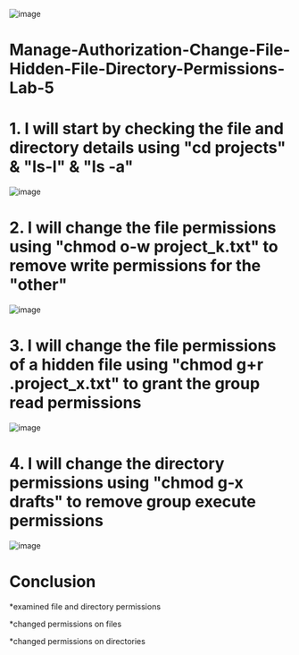 ![image](https://github.com/iahalkhatib/Manage-Authorization-Change-File-Hidden-File-Directory-Permissions-Lab-5/assets/170050432/ac65b76a-d1a2-4606-912d-fb163f7b6a7c)


# Manage-Authorization-Change-File-Hidden-File-Directory-Permissions-Lab-5


# 1. I will start by checking the file and directory details using "cd projects" & "ls-l" & "ls -a"

![image](https://github.com/iahalkhatib/Manage-Authorization-Change-File-Hidden-File-Directory-Permissions-Lab-5/assets/170050432/512b62ce-ff49-4444-8156-6b8ae17db22e)

# 2. I will change the file permissions using "chmod o-w project_k.txt" to remove write permissions for the "other"

![image](https://github.com/iahalkhatib/Manage-Authorization-Change-File-Hidden-File-Directory-Permissions-Lab-5/assets/170050432/f45db2e9-bc81-4267-b1a7-0a8661ea785c)


# 3. I will change the file permissions of a hidden file using "chmod g+r .project_x.txt" to grant the group read permissions

![image](https://github.com/iahalkhatib/Manage-Authorization-Change-File-Hidden-File-Directory-Permissions-Lab-5/assets/170050432/1b2654b2-9e9d-4a3f-90bb-38bfea3247cf)

# 4. I will change the directory permissions using "chmod g-x drafts" to remove group execute permissions 

![image](https://github.com/iahalkhatib/Manage-Authorization-Change-File-Hidden-File-Directory-Permissions-Lab-5/assets/170050432/e5753e0e-7780-43b3-91d4-aea3281465d1)



# Conclusion 

*examined file and directory permissions


*changed permissions on files


*changed permissions on directories


